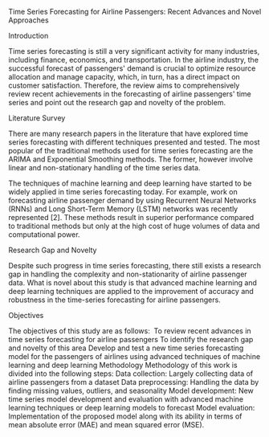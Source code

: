 Time Series Forecasting for Airline Passengers: Recent Advances and Novel Approaches

Introduction

Time series forecasting is still a very significant activity for many industries, including finance, economics, and transportation. In the airline industry, the successful forecast of passengers' demand is crucial to optimize resource allocation and manage capacity, which, in turn, has a direct impact on customer satisfaction. Therefore, the review aims to comprehensively review recent achievements in the forecasting of airline passengers' time series and point out the research gap and novelty of the problem.

Literature Survey

There are many research papers in the literature that have explored time series forecasting with different techniques presented and tested. The most popular of the traditional methods used for time series forecasting are the ARIMA and Exponential Smoothing methods. The former, however involve linear and non-stationary handling of the time series data.

The techniques of machine learning and deep learning have started to be widely applied in time series forecasting today. For example, work on forecasting airline passenger demand by using Recurrent Neural Networks (RNNs) and Long Short-Term Memory (LSTM) networks was recently represented [2]. These methods result in superior performance compared to traditional methods but only at the high cost of huge volumes of data and computational power.

Research Gap and Novelty

Despite such progress in time series forecasting, there still exists a research gap in handling the complexity and non-stationarity of airline passenger data. What is novel about this study is that advanced machine learning and deep learning techniques are applied to the improvement of accuracy and robustness in the time-series forecasting for airline passengers.


Objectives

The objectives of this study are as follows:  To review recent advances in time series forecasting for airline passengers
To identify the research gap and novelty of this area
Develop and test a new time series forecasting model for the passengers of airlines using advanced techniques of machine learning and deep learning
Methodology
Methodology of this work is divided into the following steps:
Data collection: Largely collecting data of airline passengers from a dataset
Data preprocessing: Handling the data by finding missing values, outliers, and seasonality
Model development: New time series model development and evaluation with advanced machine learning techniques or deep learning models to forecast Model evaluation: Implementation of the proposed model along with its ability in terms of mean absolute error (MAE) and mean squared error (MSE).
